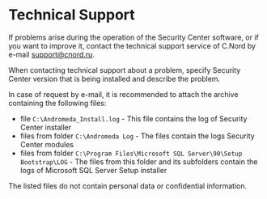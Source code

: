 # Technical Support

If problems arise during the operation of the Security Center software, or if you want to improve it, contact the technical support service of C.Nord by e-mail support@cnord.ru. 

When contacting technical support about a problem, specify Security Center version that is being installed and describe the problem.

In case of request by e-mail, it is recommended to attach the archive containing the following files:

* file `C:\Andromeda_Install.log` - This file contains the log of Security Center installer
* files from folder `C:\Andromeda Log` - The files contain the logs Security Center modules
* files from folder `C:\Program Files\Microsoft SQL Server\90\Setup Bootstrap\LOG` - The files from this folder and its subfolders contain the logs of Microsoft SQL Server Setup installer

The listed files do not contain personal data or confidential information.
